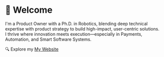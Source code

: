 # 👋 Welcome
I'm a Product Owner with a Ph.D. in Robotics, blending deep technical expertise with product strategy to build high-impact, user-centric solutions. I thrive where innovation meets execution—especially in Payments, Automation, and Smart Software Systems.

🔍 Explore my [My Website](https://teoka.github.io/)
